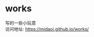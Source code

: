 # works
写的一些小玩意<br>
访问地址: <a href="https://midaoi.github.io/works/" target="_blank">https://midaoi.github.io/works/</a>
